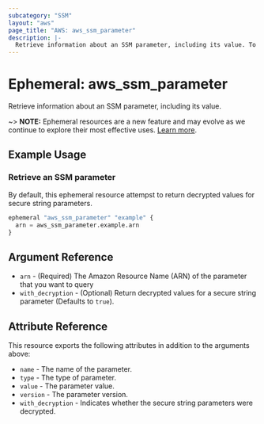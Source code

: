 ```yaml
---
subcategory: "SSM"
layout: "aws"
page_title: "AWS: aws_ssm_parameter"
description: |-
  Retrieve information about an SSM parameter, including its value. To retrieve parameter metadata, see the `aws_ssm_parameter` data source.
---
```


# Ephemeral: aws_ssm_parameter

Retrieve information about an SSM parameter, including its value.

~> **NOTE:** Ephemeral resources are a new feature and may evolve as we continue to explore their most effective uses. [Learn more](https://developer.hashicorp.com/terraform/language/v1.10.x/resources/ephemeral).

## Example Usage

### Retrieve an SSM parameter

By default, this ephemeral resource attempst to return decrypted values for secure string parameters.

```terraform
ephemeral "aws_ssm_parameter" "example" {
  arn = aws_ssm_parameter.example.arn
}
```

## Argument Reference

* `arn` - (Required) The Amazon Resource Name (ARN) of the parameter that you want to query
* `with_decryption` - (Optional) Return decrypted values for a secure string parameter (Defaults to `true`).

## Attribute Reference

This resource exports the following attributes in addition to the arguments above:

* `name` - The name of the parameter.
* `type` - The type of parameter.
* `value` - The parameter value.
* `version` - The parameter version.
* `with_decryption` - Indicates whether the secure string parameters were decrypted.

